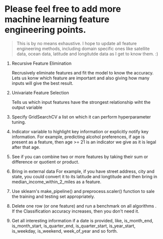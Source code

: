 # Please feel free to add more machine learning feature engineering points.

> This is by no means exhaustive.
> I hope to update all feature engineering methods, including domain specific ones like satellite data, ocean data, latitude and longitutde data as I get to know them. :)

1. Recursive Feature Elimination

	Recrusively eliminate features and fit the model to know the accuracy. Lets us konw which feature are important and also giving how many inputs will give the best result.
	
2. Univariate Feature Selection

	Tells us which input features have the strongest relationship wiht the output variable
	
3. Specify GridSearchCV a list on which it can perform hyperparameter tuning.

4. Indicator variable to highlight key information or explicitly notify key information.
	For example, predicting alcohol preferences, if age is present as a feature, then age >= 21 is an indicator we give as it is legal after that age. 
	
5. See if you can combine two or more features by taking their sum or difference or quotient or product.

6. Bring in external data
	For example, if you have street address, city and state, you could convert it to its latitude and longtitude and then bring in median_income_within_2_miles as a feature. 
	
7. Use sklearn's make_pipeline() and preprocess.scaler() function to sale the training and testing set appropriately.

8. Delete one row (or one feature) and run a benchmark on all algorithms . If the Classification accuracy increases, then you don't need it.

9. Get all interesting information if a date is provided, like, is_month_end, is_month_start, is_quarter_end, is_quarter_start, is_year_start, is_weekday, is_weekend, week_of_year and so forth.
      
